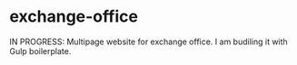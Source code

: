 # exchange-office
IN PROGRESS: Multipage website for exchange office. I am budiling it with Gulp boilerplate.
